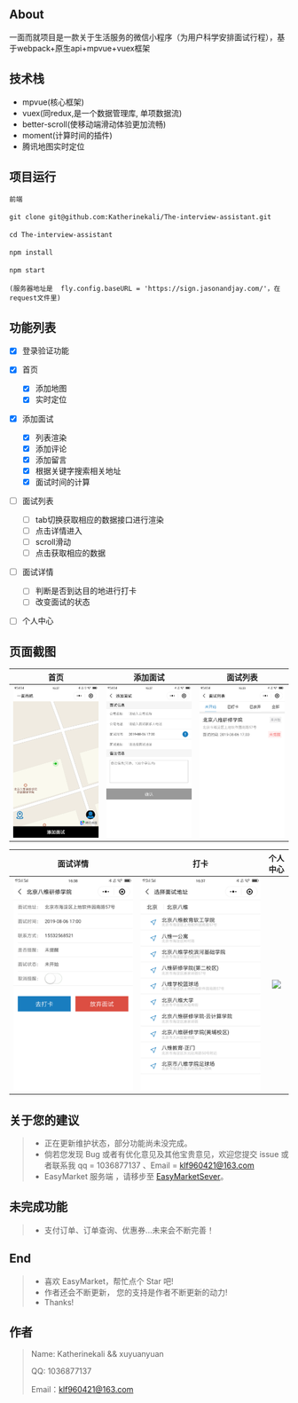<!--
 * @Description: In User Settings Edit
 * @Author: klf
 * @Date: 2019-08-08 22:05:46
 * @LastEditTime: 2019-08-09 07:53:19
 * @LastEditors: Please set LastEditors
 -->
## About
一面而就项目是一款关于生活服务的微信小程序（为用户科学安排面试行程），基于webpack+原生api+mpvue+vuex框架

## 技术栈
- mpvue(核心框架)
- vuex(同redux,是一个数据管理库, 单项数据流)
- better-scroll(使移动端滑动体验更加流畅)
- moment(计算时间的插件)
- 腾讯地图实时定位


## 项目运行

```
前端

git clone git@github.com:Katherinekali/The-interview-assistant.git

cd The-interview-assistant

npm install

npm start

(服务器地址是  fly.config.baseURL = 'https://sign.jasonandjay.com/'，在request文件里)
```
## 功能列表

- [x] 登录验证功能
- [x] 首页
    - [x] 添加地图
    - [x] 实时定位
- [x] 添加面试
     - [x] 列表渲染
     - [x] 添加评论
     - [x] 添加留言
     - [x] 根据关键字搜索相关地址
     - [x] 面试时间的计算
      
- [ ] 面试列表
    - [ ] tab切换获取相应的数据接口进行渲染
    - [ ] 点击详情进入
    - [ ] scroll滑动
    - [ ] 点击获取相应的数据
- [ ] 面试详情
    - [ ] 判断是否到达目的地进行打卡
    - [ ] 改变面试的状态
- [ ] 个人中心
    


<figure >

</figure >

## 页面截图

|         首页         |          添加面试         |        面试列表          |     
| :------------------: | :----------------------: | :-------------------: | 
| ![](./imgs/home.png) | ![](./imgs/addSign.png) | ![](./imgs/list.png) |

|         面试详情         |             打卡          |        个人中心        |
| :-------------------: |  :-------------------------: |:------------------: |
| ![](./imgs/signDetail.png) |  ![](./imgs/card.png) |![](./imgs/addCart.png) |



## 关于您的建议

> -  正在更新维护状态，部分功能尚未没完成。
> - 倘若您发现 Bug 或者有优化意见及其他宝贵意见，欢迎您提交 issue 或者联系我 qq = 1036877137 、Email = klf960421@163.com
> - EasyMarket 服务端 ，请移步至 [EasyMarketSever](https://github.com/Katherinekali/ShoppingSpot)。

## 未完成功能

> - 支付订单、订单查询、优惠券...未来会不断完善！

## End

> - 喜欢 EasyMarket，帮忙点个 Star 吧!
> - 作者还会不断更新， 您的支持是作者不断更新的动力!
> - Thanks!

## 作者

> Name: Katherinekali && xuyuanyuan
>
> QQ: 1036877137
>
> Email：klf960421@163.com
